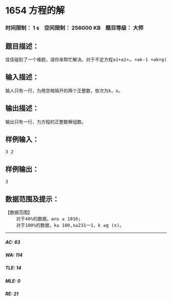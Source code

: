 # 1654 方程的解   
### 时间限制： 1 s&nbsp;&nbsp;&nbsp;&nbsp;空间限制： 256000 KB&nbsp;&nbsp;&nbsp;&nbsp;题目等级： 大师  
## 题目描述：  

<pre>
佳佳碰到了一个难题，请你来帮忙解决。对于不定方程a1+a2+… +ak-1 +ak=g(x)，其中k≥2且k ∈ N*，x是正整数，g(x) =xx mod 1000（即xx除以1000的余数），x，k是给定的数。我们要求的是这个不定方程的正整数解组数。举例来说，当k=3， x=2时，分别为(a1，a2,a3)＝（2，1，1），（1，2，1），（1，1，2)。
</pre>
  
  
## 输入描述：  

<pre>
输人只有一行，为用空格隔开的两个正整数，依次为k，x。
</pre>
  
  
## 输出描述：  

<pre>
输出只有一行，为方程的正整数解组数。
</pre>
  
  
## 样例输入：  

<pre>
3 2
</pre>
  
  
## 样例输出：  

<pre>
3
</pre>
  
  
## 数据范围及提示：  

<pre>
【数据范围】
    对于40%的数据，ans ≤ 1016;
    对于100%的数据，k≤ 100,x≤231一1，k ≤g (x)。
</pre>
  
  
***  

##### AC: 63  
##### WA: 114  
##### TLE: 14  
##### MLE: 0  
##### RE: 21  
